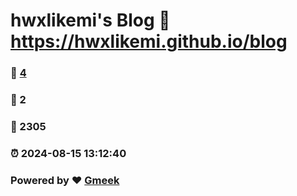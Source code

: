 # hwxlikemi's Blog :link: https://hwxlikemi.github.io/blog 
### :page_facing_up: [4](https://hwxlikemi.github.io/blog/tag.html) 
### :speech_balloon: 2 
### :hibiscus: 2305 
### :alarm_clock: 2024-08-15 13:12:40 
### Powered by :heart: [Gmeek](https://github.com/Meekdai/Gmeek)
